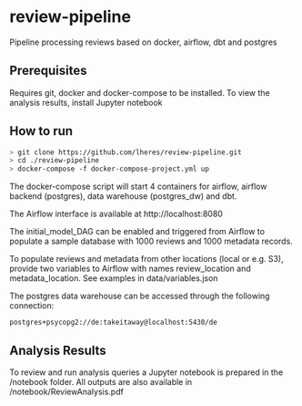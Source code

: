 # review-pipeline
Pipeline processing reviews based on docker, airflow, dbt and postgres 

## Prerequisites

Requires git, docker and docker-compose to be installed. To view the analysis results, install Jupyter notebook

## How to run

```bash
> git clone https://github.com/lheres/review-pipeline.git
> cd ./review-pipeline
> docker-compose -f docker-compose-project.yml up
```

The docker-compose script will start 4 containers for airflow, airflow backend (postgres), data warehouse (postgres_dw) and dbt.

The Airflow interface is available at http://localhost:8080

The initial_model_DAG can be enabled and triggered from Airflow to populate a sample database with 1000 reviews and 1000 metadata records.

To populate reviews and metadata from other locations (local or e.g. S3), provide two variables to Airflow with names review_location and metadata_location. See examples in data/variables.json

The postgres data warehouse can be accessed through the following connection:

```
postgres+psycopg2://de:takeitaway@localhost:5430/de
```

## Analysis Results

To review and run analysis queries a Jupyter notebook is prepared in the /notebook folder.
All outputs are also available in /notebook/ReviewAnalysis.pdf